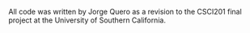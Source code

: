All code was written by Jorge Quero as a revision to the CSCI201 final project at the University of Southern California.
